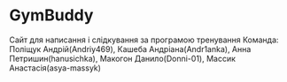 # GymBuddy
Сайт для написання і слідкування за програмою тренування Команда: Поліщук Андрій(Andriy469), Кашеба Андріана(Andr1anka), Анна Петришин(hanusichka), Макогон Данило(Donni-01), Массик Анастасія(asya-massyk)

